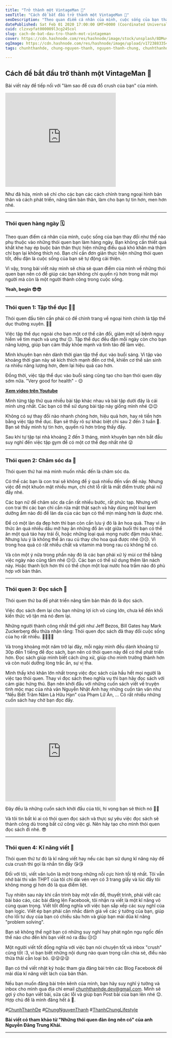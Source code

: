 ```yaml
---
title: "Trở thành một VintageMan 🎩"
seoTitle: "Cách để bắt đầu trở thành một VintageMan 🎩"
seoDescription: "Theo quan điểm cá nhân của mình, cuộc sống của bạn thay đổi như thế nào phụ thuộc vào những thói quen bạn làm hàng ngày."
datePublished: Sat Feb 01 2020 17:00:00 GMT+0000 (Coordinated Universal Time)
cuid: clzxvpfat000009l3cg245col
slug: cach-de-bat-dau-tro-thanh-mot-vintageman
cover: https://cdn.hashnode.com/res/hashnode/image/stock/unsplash/8DMuvdp-vso/upload/f8c6128575087872e0a90b11e964d747.jpeg
ogImage: https://cdn.hashnode.com/res/hashnode/image/upload/v1723883354381/b452a420-2e7e-4dfb-88cb-02a23dbe1303.jpeg
tags: chunhthanhde, chung-nguyen-thanh, nguyen-thanh-chung, chunhthanhde-blog

---
```


## Cách để bắt đầu trở thành một VintageMan 🎩

Bài viết này để tiếp nối với "làm sao để cưa đổ crush của bạn" của mình.

<iframe src="https://assets.pinterest.com/ext/embed.html?id=770678554996503688" height="294" width="345" frameborder="0" scrolling="no" ></iframe>

Như đã hứa, mình sẽ chỉ cho các bạn các cách chỉnh trang ngoại hình bản thân và cách phát triển, nâng tầm bản thân, làm cho bạn tự tin hơn, men hơn nhé.

---

### Thói quen hàng ngày 🗓️

Theo quan điểm cá nhân của mình, cuộc sống của bạn thay đổi như thế nào phụ thuộc vào những thói quen bạn làm hàng ngày. Bạn không cần thiết quá khắt khe hay ép buộc bản thân thực hiện những điều quá khó khăn mà thậm chí bạn lại không thích nó. Bạn chỉ cần đơn giản thực hiện những thói quen tốt, đều đặn là cuộc sống của bạn sẽ tự động cải thiện.

Vì vậy, trong bài viết này mình sẽ chia sẻ quan điểm của mình về những thói quen bạn nên có để giúp các bạn không chỉ quyến rũ hơn trong mắt mọi người mà còn là một người thành công trong cuộc sống.

**Yeah, begin 😎😎**

---

### Thói quen 1: Tập thể dục 🏋️‍♂️

Thói quen đầu tiên cần phải có để chỉnh trang về ngoại hình chính là tập thể dục thường xuyên. 😤😤

Việc tập thể dục ngoài cho bạn một cơ thể cân đối, giảm một số bệnh nguy hiểm về tim mạch và ung thư 😐. Tập thể dục đều đặn mỗi ngày còn cho bạn năng lượng, giúp bạn cảm thấy khỏe mạnh và tỉnh táo để làm việc.

Mình khuyên bạn nên dành thời gian tập thể dục vào buổi sáng. Vì tập vào khoảng thời gian này sẽ kích thích mạnh đến cơ thể, khiến cơ thể sản sinh ra nhiều năng lượng hơn, đem lại hiệu quả cao hơn.

Đồng thời, việc tập thể dục vào buổi sáng cũng tạo cho bạn thói quen dậy sớm nữa. "Very good for health" - 😌

**[Xem video trên Youtube](https://www.youtube.com/watch?v=SqNQqZUidAQ)**

Mình từng tập thử qua nhiều bài tập khác nhau và bài tập dưới đây là cái mình ưng nhất. Các bạn có thể sử dụng bài tập này giống mình nhé 😉😉

Không có sự thay đổi nào nhanh chóng hơn, hiệu quả hơn, hay rẻ tiền hơn bằng việc tập thể dục. Bạn sẽ thấy rõ sự khác biệt chỉ sau 2 đến 3 tuần 😤. Bạn sẽ thấy mình tự tin hơn, quyến rũ hơn trông thấy đấy.

Sau khi tự tập tại nhà khoảng 2 đến 3 tháng, mình khuyên bạn nên bắt đầu suy nghĩ đến việc tập gym để có một cơ thể đẹp nhất nhé 😜

---

### Thói quen 2: Chăm sóc da 🧴

Thói quen thứ hai mà mình muốn nhắc đến là chăm sóc da.

Có thể các bạn là con trai sẽ không để ý quá nhiều đến vấn đề này. Nhưng việc để một khuôn mặt nhiều mụn, chi chít lỗ rất là mất điểm trước phái nữ đấy nhé.

Các bạn nữ để chăm sóc da cần rất nhiều bước, rất phức tạp. Nhưng với con trai thì các bạn chỉ cần rửa mặt thật sạch và hãy dùng một loại kem dưỡng ẩm nào đó để làn da của các bạn có thể mịn màng hơn là được nhé.

Để có một làn da đẹp hơn thì bạn còn cần lưu ý đó là ăn hoa quả. Thay vì ăn thức ăn quá nhiều dầu mỡ hay ăn những đồ ăn vặt giữa buổi thì bạn có thể ăn một quả táo hay trái ổi, hoặc những loại quả mọng nước đậm màu khác. Nhưng lưu ý là không thể ăn rau củ thay cho hoa quả được nhé 😥😥. Vì trong hoa quả có rất nhiều chất và vitamin mà trong rau củ không hề có.

Và còn một ý nữa trong phần này đó là các bạn phải xử lý mùi cơ thể bằng việc ngày nào cũng tắm nhé 😑😑. Các bạn có thể sử dụng thêm lăn nách này. Hoặc thanh lịch hơn thì có thể chọn một loại nước hoa trầm nào đó phù hợp với bản thân.

---

### Thói quen 3: Đọc sách 📖

Thói quen thứ ba để phát triển nâng tầm bản thân đó là đọc sách.

Việc đọc sách đem lại cho bạn những lợi ích vô cùng lớn, chưa kể đến khối kiến thức vô tận mà nó đem lại.

Những người thành công nhất thế giới như Jeff Bezos, Bill Gates hay Mark Zuckerberg đều thừa nhận rằng: Thói quen đọc sách đã thay đổi cuộc sống của họ rất nhiều. 🤔🤔🤔🤔

Và trong khoảng một năm trở lại đây, mỗi ngày mình đều dành khoảng từ 30p đến 1 tiếng để đọc sách, bạn nên có thói quen này để có thể phát triển hơn. Đọc sách giúp mình biết cách ứng xử, giúp cho mình trưởng thành hơn và còn nuôi dưỡng lòng trắc ẩn, sự vị tha.

Mình thấy khó khăn lớn nhất trong việc đọc sách của hầu hết mọi người là việc tạo thói quen. Thay vì đọc sách theo nghĩa vụ thì bạn hãy đọc sách với cảm giác hứng thú. Bạn nên khởi đầu với những cuốn sách viết về truyện tình mộc mạc của nhà văn Nguyễn Nhật Ánh hay những cuốn tản văn như "Nếu Biết Trăm Năm Là Hữu Hạn" của Phạm Lữ Ân, ... Có rất nhiều những cuốn sách hay chờ bạn đọc đấy.

<iframe src="https://assets.pinterest.com/ext/embed.html?id=1032731758295012825" height="294" width="345" frameborder="0" scrolling="no" ></iframe>

Đây đều là những cuốn sách khởi đầu của tôi, hi vọng bạn sẽ thích nó 💛💛

Và tôi tin bất kì ai có thói quen đọc sách và thực sự yêu việc đọc sách sẽ thành công dù trong bất cứ công việc gì. Nên hãy tạo cho mình thói quen đọc sách đi nhé. 😎

---

### Thói quen 4: Kĩ năng viết 📝

Thói quen thứ tư đó là kĩ năng viết hay nếu các bạn sử dụng kĩ năng này để cưa crush thì gọi là nhắn tin đấy 😘😘

Đối với tôi, viết văn luôn là một trong những nỗi cực hình tồi tệ nhất. Tôi vẫn nhớ bài thi văn THPT của tôi chỉ dài vẻn vẹn có 3 trang giấy và lúc đấy tôi không mong gì hơn đó là qua điểm liệt.

Tuy nhiên sau này khi cần trình bày một vấn đề, thuyết trình, phải viết các bài báo cáo, các bài đăng lên Facebook, tôi nhận ra viết là một kĩ năng vô cùng quan trọng. Viết tốt đồng nghĩa với việc bạn sắp xếp các suy nghĩ của bạn logic. Viết ép bạn phải cân nhắc đánh giá về các ý tưởng của bạn, giúp cho lối tư duy của bạn có chiều sâu hơn và giúp bạn mài dũa kĩ năng "problem solving".

Bạn sẽ không thể ngờ bạn có những suy nghĩ hay phát ngôn ngu ngốc đến thế nào cho đến khi bạn viết nó ra đâu 😥😔

Một người viết tốt đồng nghĩa với việc bạn nói chuyện tốt và inbox "crush" cũng tốt :3, vì bạn biết những nội dung nào quan trọng cần chia sẻ, điều nào thừa thãi cần loại bỏ. 😜😜😜😜

Bạn có thể viết nhật ký hoặc tham gia đăng bài trên các Blog Facebook để mài dũa kĩ năng viết lách của bản thân.

Nếu bạn muốn đăng bài trên kênh của mình, bạn hãy suy nghĩ ý tưởng và inbox cho mình qua địa chỉ email chunhthanhde.dev@gmail.com. 
Mình sẽ gợi ý cho bạn viết bài, sửa các lỗi và giúp bạn Post bài của bạn lên nhé 😌. Hợp chủ đề là mình đăng hết á 💛.

#[ChunhThanhDe](https://github.com/ChunhThanhDe) #[ChungNguyenThanh](https://www.linkedin.com/in/chunhthanhde/) #[ThanhChungLifestyle](https://www.instagram.com/thanhchung3000/)

**Bài viết có tham khảo từ "Những thói quen đàn ông nên có" của anh Nguyễn Đăng Trung Khải.**

---